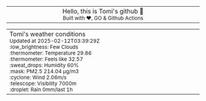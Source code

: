 
<div align="center">
<table>
<tbody>
<td align="center">
<img width="2000" height="0"><br>
Hello, this is Tomi's github 👋<br>
<sup>Built with ❤️, GO & Github Actions</sup><br>
<img width="2000" height="0">
</td>
</tbody>
</table>
</div>
<table>
<tbody>
<td align="left">
<img width="2000" height="0"><br>
Tomi's weather conditions<br>
<sup>Updated at 2025-02-12T03:39:29Z</sup><br>
<sup>:low_brightness: Few Clouds</sup><br>
<sup>:thermometer: Temperature 29.86 </sup><br>
<sup>:thermometer: Feels like 32.57</sup><br>
<sup>:sweat_drops: Humidity 60%</sup><br>
<sup>:mask: PM2.5 214.04 μg/m3</sup><br>
<sup>:cyclone: Wind 2.06m/s </sup><br>
<sup>:telescope: Visibility 7000m </sup><br>
<sup>:droplet: Rain 0mm/last 1h </sup><br>
<img width="2000" height="0">
</td>
<td align="left">
<img width="2000" height="0"><br>
<br>
<img width="2000" height="0">
</td>
</tbody>
</table>
</div>
    
